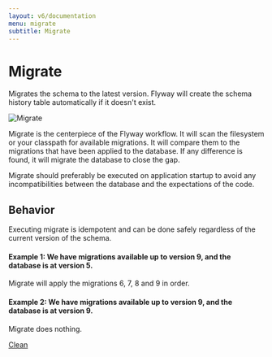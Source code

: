 ```yaml
---
layout: v6/documentation
menu: migrate
subtitle: Migrate
---
```

# Migrate

Migrates the schema to the latest version. Flyway will create the schema history table automatically if it doesn't exist.

![Migrate](/assets/balsamiq/command-migrate.png)

Migrate is the centerpiece of the Flyway workflow. It will scan the filesystem or your classpath for available migrations.
It will compare them to the migrations that have been applied to the database. If any difference is found, it will
migrate the database to close the gap.

Migrate should preferably be executed on application startup to avoid any incompatibilities between the database
    and the expectations of the code.

## Behavior

Executing migrate is idempotent and can be done safely regardless of the current version of the schema.

#### Example 1: We have migrations available up to version 9, and the database is at version 5.

Migrate will apply the migrations 6, 7, 8 and 9 in order.

#### Example 2: We have migrations available up to version 9, and the database is at version 9.

Migrate does nothing.

<p class="next-steps">
    <a class="btn btn-primary" href="/v6/documentation/command/clean">Clean <i class="fa fa-arrow-right"></i></a>
</p>